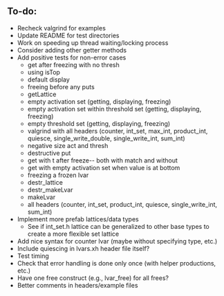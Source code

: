 ## To-do:

+ Recheck valgrind for examples
+ Update README for test directories
+ Work on speeding up thread waiting/locking process
+ Consider adding other getter methods
+ Add positive tests for non-error cases
    + get after freezing with no thresh
    + using isTop
    + default display
    + freeing before any puts
    + getLattice
    + empty activation set (getting, displaying, freezing)
    + empty activation set within threshold set (getting, displaying, freezing)
    + empty threshold set (getting, displaying, freezing)
    + valgrind with all headers (counter, int_set, max_int, product_int, quiesce, single_write_double, single_write_int, sum_int) 
    + negative size act and thresh
    + destructive put
    + get with t after freeze-- both with match and without
    + get with empty activation set when value is at bottom
    + freezing a frozen lvar
    + destr_lattice
    + destr_makeLvar
    + makeLvar
    + all headers (counter, int_set, product_int, quiesce, single_write_int, sum_int)  
+ Implement more prefab lattices/data types
    + See if int_set.h lattice can be generalized to other base types to create a more flexible set lattice
+ Add nice syntax for counter lvar (maybe without specifying type, etc.)
+ Include quiescing in lvars.xh header file itself?
+ Test timing
+ Check that error handling is done only once (with helper productions, etc.)
+ Have one free construct (e.g., lvar_free) for all frees?
+ Better comments in headers/example files

